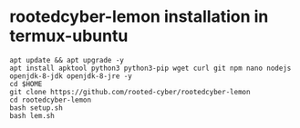 # rootedcyber-lemon installation in termux-ubuntu

```
apt update && apt upgrade -y
apt install apktool python3 python3-pip wget curl git npm nano nodejs openjdk-8-jdk openjdk-8-jre -y
cd $HOME
git clone https://github.com/rooted-cyber/rootedcyber-lemon
cd rootedcyber-lemon
bash setup.sh
bash lem.sh
```
